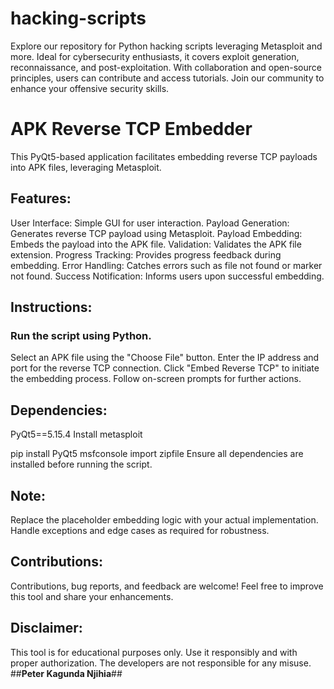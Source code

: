 # hacking-scripts
Explore our repository for Python hacking scripts leveraging Metasploit and more. Ideal for cybersecurity enthusiasts, it covers exploit generation, reconnaissance, and post-exploitation. With collaboration and open-source principles, users can contribute and access tutorials. Join our community to enhance your offensive security skills.

# APK Reverse TCP Embedder
This PyQt5-based application facilitates embedding reverse TCP payloads into APK files, leveraging Metasploit.

## Features:
User Interface: Simple GUI for user interaction.
Payload Generation: Generates reverse TCP payload using Metasploit.
Payload Embedding: Embeds the payload into the APK file.
Validation: Validates the APK file extension.
Progress Tracking: Provides progress feedback during embedding.
Error Handling: Catches errors such as file not found or marker not found.
Success Notification: Informs users upon successful embedding.
## Instructions:
### Run the script using Python.
Select an APK file using the "Choose File" button.
Enter the IP address and port for the reverse TCP connection.
Click "Embed Reverse TCP" to initiate the embedding process.
Follow on-screen prompts for further actions.
## Dependencies:
PyQt5==5.15.4
Install metasploit

pip install PyQt5
msfconsole
import zipfile
Ensure all dependencies are installed before running the script.

## Note:
Replace the placeholder embedding logic with your actual implementation.
Handle exceptions and edge cases as required for robustness.
## Contributions:
Contributions, bug reports, and feedback are welcome! Feel free to improve this tool and share your enhancements.

## Disclaimer: 
This tool is for educational purposes only. Use it responsibly and with proper authorization. The developers are not responsible for any misuse.
##**Peter Kagunda Njihia**##
